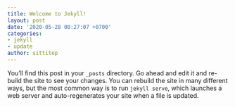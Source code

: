 ```yaml
---
title: Welcome to Jekyll!
layout: post
date: '2020-05-28 00:27:07 +0700'
categories:
- jekyll
- update
author: sittitep
---
```


You’ll find this post in your `_posts` directory. Go ahead and edit it and re-build the site to see your changes. You can rebuild the site in many different ways, but the most common way is to run `jekyll serve`, which launches a web server and auto-regenerates your site when a file is updated.
